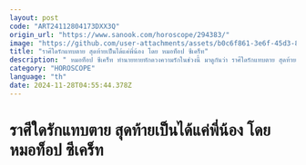 ```yaml
---
layout: post
code: "ART24112804173DXX3Q"
origin_url: "https://www.sanook.com/horoscope/294383/"
image: "https://github.com/user-attachments/assets/b0c6f861-3e6f-45d3-8ac4-fb6ea2e73afd"
title: "ราศีใดรักแทบตาย สุดท้ายเป็นได้แค่พี่น้อง โดย หมอท็อป ซีเคร็ท"
description: " หมอท็อป ซีเคร็ท ทำนายทายทักดวงความรักในช่วงนี้ มาดูกันว่า ราศีใดรักแทบตาย สุดท้ายเป็นได้แค่พี่น้อง "
category: "HOROSCOPE"
language: "th"
date: 2024-11-28T04:55:44.378Z
---
```


# ราศีใดรักแทบตาย สุดท้ายเป็นได้แค่พี่น้อง โดย หมอท็อป ซีเคร็ท
